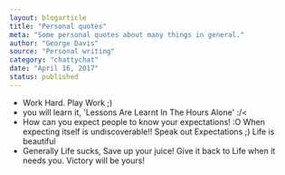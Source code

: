 ```yaml
---
layout: blogarticle
title: "Personal quotes"
meta: "Some personal quotes about many things in general."
author: "George Davis"
source: "Personal writing"
category: "chattychat"
date: "April 16, 2017"
status: published
---
```


<section>
    <ul>
        <li>Work Hard. Play Work ;)</li>
        <li>you will learn it, 'Lessons Are Learnt In The Hours Alone' :/<</li>
        <li>How can you expect people to know your expectations! :O When expecting itself is undiscoverable!! Speak out Expectations ;) Life is beautiful</li>
        <li>Generally Life sucks, Save up your juice! Give it back to Life when it needs you. Victory will be yours!</li>
    </ul>
</section>